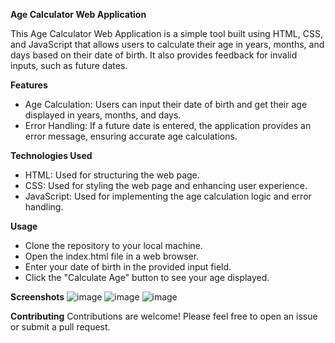 **Age Calculator Web Application**

This Age Calculator Web Application is a simple tool built using HTML, CSS, and JavaScript that allows users to calculate their age in years, months, and days based on their date of birth. It also provides feedback for invalid inputs, such as future dates.

**Features**

* Age Calculation: Users can input their date of birth and get their age displayed in years, months, and days.
* Error Handling: If a future date is entered, the application provides an error message, ensuring accurate age calculations.

**Technologies Used**

* HTML: Used for structuring the web page.
* CSS: Used for styling the web page and enhancing user experience.
* JavaScript: Used for implementing the age calculation logic and error handling.

**Usage**

* Clone the repository to your local machine.
* Open the index.html file in a web browser.
* Enter your date of birth in the provided input field.
* Click the "Calculate Age" button to see your age displayed.


**Screenshots**
![image](https://github.com/kavindyajayathilaka/CodeAlpha-AgeCalculator/assets/143060040/061a9379-89ca-407c-b978-735ecf1264ff)
![image](https://github.com/kavindyajayathilaka/CodeAlpha-AgeCalculator/assets/143060040/bb228d35-54ba-4c2f-9517-2a5fb75afb20)
![image](https://github.com/kavindyajayathilaka/CodeAlpha-AgeCalculator/assets/143060040/a3802fd7-37b9-4543-ba36-a6e3f97f8219)



**Contributing**
Contributions are welcome! Please feel free to open an issue or submit a pull request.
